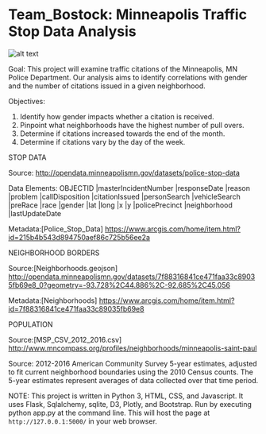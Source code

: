 # Team_Bostock: Minneapolis Traffic Stop Data Analysis

![alt text](https://raw.githubusercontent.com/mccallkm/Team_Bostock/master/static/images/MplsSL.jpg)

Goal:
This project will examine traffic citations of the Minneapolis, MN Police Department. Our analysis aims to identify correlations with gender and the number of citations issued in a given neighborhood.

Objectives:
1. Identify how gender impacts whether a citation is received.
2. Pinpoint what neighborhoods have the highest number of pull overs.
3. Determine if citations increased towards the end of the month.
4. Determine if citations vary by the day of the week.

STOP DATA

Source: http://opendata.minneapolismn.gov/datasets/police-stop-data

Data Elements:
OBJECTID |masterIncidentNumber |responseDate |reason |problem |callDisposition |citationIssued 
|personSearch |vehicleSearch |preRace |race |gender |lat |long |x |y |policePrecinct |neighborhood |lastUpdateDate 

Metadata:[Police_Stop_Data] https://www.arcgis.com/home/item.html?id=215b4b543d894750aef86c725b56ee2a

NEIGHBORHOOD BORDERS

Source:[Neighborhoods.geojson] http://opendata.minneapolismn.gov/datasets/7f88316841ce471faa33c89035fb69e8_0?geometry=-93.728%2C44.886%2C-92.685%2C45.056 

Metadata:[Neighborhoods] https://www.arcgis.com/home/item.html?id=7f88316841ce471faa33c89035fb69e8 

POPULATION

Source:[MSP_CSV_2012_2016.csv] http://www.mncompass.org/profiles/neighborhoods/minneapolis-saint-paul

Source: 2012-2016 American Community Survey 5-year estimates, adjusted to fit current neighborhood boundaries using the 2010 Census counts. The 5-year estimates represent averages of data collected over that time period.

NOTE: This project is written in Python 3, HTML, CSS, and Javascript. It uses Flask, Sqlalchemy, sqlite, D3, Plotly, and Bootstrap. Run by executing python app.py at the command line. This will host the page at `http://127.0.0.1:5000/` in your web browser. 